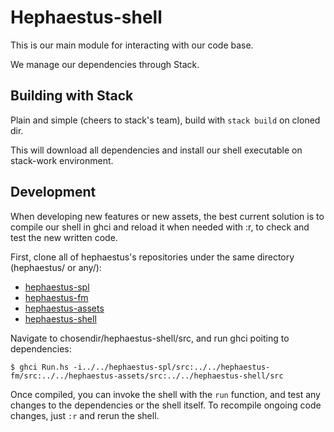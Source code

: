 # Hephaestus-shell

This is our main module for interacting with our code base. 

We manage our dependencies through Stack.



## Building with Stack

Plain and simple (cheers to stack's team), build with `stack build` on cloned dir.

This will download all dependencies and install our shell executable on stack-work environment.



## Development

When developing new features or new assets, the best current solution is to compile our shell in ghci and reload it when needed with :r, to check and test the new written code.

First, clone all of hephaestus's repositories under the same directory (hephaestus/ or any/):

- [hephaestus-spl](https://github.com/hephaestus-ng/hephaestus-spl)
- [hephaestus-fm](https://github.com/hephaestus-ng/hephaestus-fm)
- [hephaestus-assets](https://github.com/hephaestus-ng/hephaestus-assets)
- [hephaestus-shell](https://github.com/hephaestus-ng/hephaestus-shell)


Navigate to chosendir/hephaestus-shell/src, and run ghci poiting to dependencies:

```
$ ghci Run.hs -i../../hephaestus-spl/src:../../hephaestus-fm/src:../../hephaestus-assets/src:../../hephaestus-shell/src
```

Once compiled, you can invoke the shell with the `run` function, and test any changes to the dependencies or the shell itself. To recompile ongoing code changes, just `:r` and rerun the shell.




